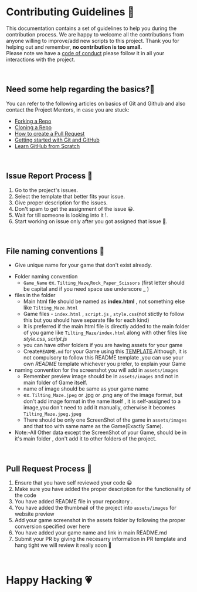 # **Contributing Guidelines** 📄

This documentation contains a set of guidelines to help you during the contribution process.
We are happy to welcome all the contributions from anyone willing to improve/add new scripts to this project.
Thank you for helping out and remember, **no contribution is too small.**
<br>
Please note we have a [code of conduct](CODE_OF_CONDUCT.md)  please follow it in all your interactions with the project.



<br>

## **Need some help regarding the basics?🤔**


You can refer to the following articles on basics of Git and Github and also contact the Project Mentors,
in case you are stuck:

- [Forking a Repo](https://help.github.com/en/github/getting-started-with-github/fork-a-repo)
- [Cloning a Repo](https://help.github.com/en/desktop/contributing-to-projects/creating-an-issue-or-pull-request)
- [How to create a Pull Request](https://opensource.com/article/19/7/create-pull-request-github)
- [Getting started with Git and GitHub](https://towardsdatascience.com/getting-started-with-git-and-github-6fcd0f2d4ac6)
- [Learn GitHub from Scratch](https://lab.github.com/githubtraining/introduction-to-github)

<br>

## **Issue Report Process 📌**

1. Go to the project's issues.
2. Select the template that better fits your issue.
3. Give proper description for the issues.
4. Don't spam to get the assignment of the issue 😀.
5. Wait for till someone is looking into it !.
6. Start working on issue only after you got assigned that issue 🚀.

<br>

## **File naming conventions 📁**
- Give unique name for your game that don't exist already. 
* Folder naming convention
    - ```Game_Name```  ex.  ```Tilting_Maze```,```Rock_Paper_Scissors``` (first letter should be capital and if you need space use underscore **_** )      
* files in the folder 
    - Main html file should be named as **index.html** , not something else like ```Tilting_Maze.html```
    - Game files - ```index.html``` , ```script.js``` , ```style.css```(not stictly to follow this but you should have separate file for each kind)
    - It is preferred if the main html file is directly added to the main folder of you game like ```Tilting_Maze/index.html``` along with other files like *style.css*, *script.js*
    - you can have other folders if you are having assets for your game 
    - Create```README.md``` for your Game using this [TEMPLATE](../Games/FOLDER_README_TEMPLATE.md).Although, it is not compulsory to follow this README template ,you can use your own *README* template whichever you prefer, to explain your Game
* naming convention for the screenshot you will add in ```assets/images```
    - Remember preview image should be in ```assets/images``` and not in main folder of Game itself.
    - name of image should be same as your game name
    - ex. ```Tilting_Maze.jpeg``` or .jpg or .png any of the image format, but don't add image format in the name itself , it is self-assigned to a image,you don't need to add it manually, otherwise it becomes ```Tilting_Maze.jpeg.jpeg```
    - There should be only one ScreenShot of the game in ```assets/images``` and that too with same name as the Game(Exactly Same).
* Note:-All Other data except the ScreenShot of your Game, should be in it's main folder , don't add it to other folders of the project.

<br>

## **Pull Request Process 🚀**

1. Ensure that you have self reviewed your code 😀
2. Make sure you have added the proper description for the functionality of the code
3. You have added README file in your repository .
4. You have added the thumbnail of the project into ```assets/images``` for website preview
5. Add your game screenshot in the assets folder by following the proper conversion specified over here
6. You have added your game name and link in main README.md
7. Submit your PR by giving the necesarry information in PR template and hang tight we will review it really soon 🚀

<br>

# **Happy Hacking 💗** 


